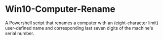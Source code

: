 # Win10-Computer-Rename
A Powershell script that renames a computer with an (eight-character limit) user-defined name and corresponding last seven digits of the machine's serial number.
